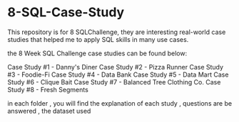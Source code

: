 # 8-SQL-Case-Study
This repository is for 8 SQLChallenge, they are interesting real-world case studies that helped me to apply SQL skills in many use cases.

the 8 Week SQL Challenge case studies can be found below:

Case Study #1 - Danny's Diner
Case Study #2 - Pizza Runner
Case Study #3 - Foodie-Fi
Case Study #4 - Data Bank
Case Study #5 - Data Mart
Case Study #6 - Clique Bait
Case Study #7 - Balanced Tree Clothing Co.
Case Study #8 - Fresh Segments

in each folder , you will find the explanation of each study , questions are be answered , the dataset used
